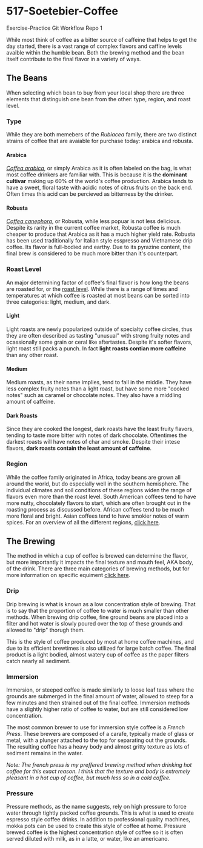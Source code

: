 # 517-Soetebier-Coffee
 Exercise-Practice Git Workflow Repo 1

While most think of coffee as a bitter source of caffeine that helps to get the day started, there is a vast range of complex flavors and caffine levels avaible within the humble bean. Both the brewing method and the bean itself contribute to the final flavor in a variety of ways.

## The Beans
When selecting which bean to buy from your local shop there are three elements that distinguish one bean from the other: type, region, and roast level.

### Type
While they are both memebers of the _Rubiacea_ family, there are two distinct strains of coffee that are avaiable for purchase today: arabica and robusta.

#### Arabica
[_Coffea arabica_][arabica-coffee], or simply  Arabica as it is often labeled on the bag, is what most coffee drinkers are familiar with. This is because it is the **dominant cultivar** making up 60% of the world's coffee production. Arabica tends to have a sweet, floral taste with acidic notes of citrus fruits on the back end. Often times this acid can be percieved as bitterness by the drinker.  

#### Robusta
[_Coffea canephora_][robusta-coffee], or Robusta, while less popuar is not less delicious. Despite its rarity in the current coffee market, Robusta coffee is much cheaper to produce that Arabica as it has a much higher yield rate. Robusta has been used traditionally for Italian style esspresso and Vietnamese drip coffee. Its flavor is full-bodied and earthy. Due to its pyrazine content, the final brew is considered to be much more bitter than it's counterpart. 


### Roast Level
An major determining factor of coffee's final flavor is how long the beans are roasted for, or the [roast level][roast-levels]. While there is a range of times and temperatures at which coffee is roasted at most beans can be sorted into three categories: light, medium, and dark. 

#### Light
Light roasts are newly popularized outside of specialty coffee circles, thus they are often described as tasting "unusual" with strong fruity notes and ocassionally some grain or ceral like aftertastes. Despite it's softer flavors, light roast still packs a punch. In fact **light roasts contian more caffeine** than any other roast.

#### Medium
 Medium roasts, as their name implies, tend to fall in the middle. They have less complex fruity notes than a light roast, but have some more "cooked notes" such as caramel or chocolate notes. They also have a middling amount of caffeine.

#### Dark Roasts
Since they are cooked the longest, dark roasts have the least fruity flavors, tending to taste more bitter with notes of dark chocolate. Oftentimes the darkest roasts will have notes of char and smoke. Despite their intese flavors, **dark roasts contain the least amount of caffeine**.


### Region
While the coffee family originated in Africa, today beans are grown all around the world, but do especially well in the southern hemisphere. The individual climates and soil conditions of these regions widen the range of flavors even more than the roast level. South American coffees tend to have more nutty, chocolately flavors to start, which are often brought out in the roasting process as discussed before. African coffees tend to be much more floral and bright. Asian coffees tend to have smokier notes of warm spices. For an overview of all the different regions, [click here][regions-overview].




## The Brewing
The method in which a cup of coffee is brewed can determine the flavor, but more importantly it impacts the final texture and mouth feel, AKA body, of the drink. There are three main categories of brewing methods, but for more information on specific equiment [click here][brewing-methods].
### Drip
Drip brewing is what is known as a low concentration style of brewing. That is to say that the proportion of coffee to water is much smaller than other methods. When brewing drip coffee, fine ground beans are placed into a filter and hot water is slowly poured over the top of these grounds and allowed to "drip" thorugh them. 

This is the style of coffee produced by most at home coffee machines, and due to its efficient brewtimes is also utilized for large batch coffee. The final product is a light bodied, almost watery cup of coffee as the paper filters catch nearly all sediment. 

### Immersion 
Immersion, or steeped coffee is made similarly to loose leaf teas where the grounds are submerged in the final amount of water, allowed to steep for a few minutes and then strained out of the final coffee. Immersion methods have a slightly higher ratio of coffee to water, but are still considered low concentration. 

The most common brewer to use for immersion style coffee is a _French Press_. These brewers are composed of a carafe, typically made of glass or metal, with a plunger attached to the top for separating out the grounds. The resulting coffee has a heavy body and almost gritty texture as lots of sediment remains in the water.

_Note: The french press is my preffered brewing method when drinking hot coffee for this exact reason. I think that the texture and body is extremely pleasant in a hot cup of coffee, but much less so in a cold coffee._

### Pressure
Pressure methods, as the name suggests, rely on high pressure to force water through tightly packed coffee grounds. This is what is used to create espresso style coffee drinks. In addition to professional quality machines, mokka pots can be used to create this style of coffee at home. Pressure brewed coffee is the highest concentration style of coffee so it is often served diluted with milk, as in a latte, or water, like an americano.  




[arabica-coffee]: https://en.wikipedia.org/wiki/Coffea_arabica
[robusta-coffee]: https://en.wikipedia.org/wiki/Coffea_canephora
[roast-levels]: https://www.drinktrade.com/blogs/education/roast-level-guide?_ab=0&_fd=0&_sc=1&srsltid=AfmBOorVy6Eo9lLtLEnWk1f8Nv-OJ5h0B3Th7cUmiVQvCJHL-9fAwF-n
[regions-overview]: https://fathomcoffee.com/coffee-regions-guide/
[brewing-methods]: https://counterculturecoffee.com/blogs/counter-culture-coffee/coffee-basics-brewing-methods?srsltid=AfmBOopopvxDzZHt1JyyufFfyxWO_j--UBXCF-dFI7l8QKhqSZBjkMwR